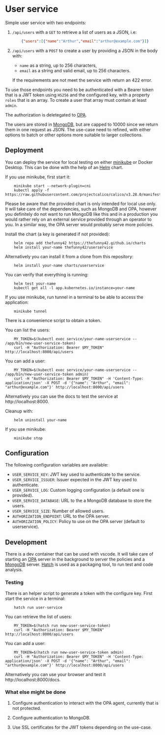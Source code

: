 # User service

Simple user service with two endpoints:

1. `/api/users` with a `GET` to retrieve a list of users as a JSON, i.e:

    ```json
        {"users":[{"name":"Arthur","email":"arthur@example.com"}]}
    ```

2. `/api/users` with a `POST` to create a user by providing a JSON in the body
    with:
    - `name` as a string, up to 256 characters,
    - `email` as a string and valid email, up to 256 characters.

    If the requirements are not meet the service with return an 422 error.

To use those endpoints you need to be authenticated with a Bearer token that
is a JWT token using `HS256` and the configured key, with a property `roles`
that is an array. To create a user that array must contain at least `admin`.

The authorization is deletegated to [OPA](https://www.openpolicyagent.org/).

The users are stored in [MongoDB](https://www.mongodb.com/), but are capped to
10000 since we return them in one request as JSON. The use-case need to refined,
with either options to batch or other options more suitable to larger
collections.

## Deployment

You can deploy the service for local testing on either
[minikube](https://minikube.sigs.k8s.io/docs/) or  Docker Desktop. This can be
done with the help of an [Helm](https://helm.sh/) chart.

If you use minikube, first start it:

```shell
    minikube start --network-plugin=cni
    kubectl apply -f https://raw.githubusercontent.com/projectcalico/calico/v3.28.0/manifests/calico.yaml
```

Please be aware that the provided chart is only intended for local use only. It
will take care of the dependencies, such as MongoDB and OPA, however you
definitely do not want to run MongoDB like this and in a production you would
rather rely on an external service provided through an operator to you. In a
similar way, the OPA server would probably serve more policies.

Install the chart (a key is generated if not provided):

```shell
    helm repo add thefunny42 https://thefunny42.github.io/charts
    helm install your-name thefunny42/userservice
```

Alternatively you can install it from a clone from this repository:

```shell
    helm install your-name charts/userservice
```

You can verify that everything is running:

```shell
    helm test your-name
    kubectl get all -l app.kubernetes.io/instance=your-name
```

If you use minikube, run tunnel in a terminal to be able to access the
application:

```shell
    minikube tunnel
```

There is a convenience script to obtain a token.

You can list the users:

```shell
    MY_TOKEN=$(kubectl exec service/your-name-userservice -- /app/bin/new-user-service-token)
    curl -H "Authorization: Bearer $MY_TOKEN" http://localhost:8000/api/users
```

You can add a user:

```shell
    MY_TOKEN=$(kubectl exec service/your-name-userservice -- /app/bin/new-user-service-token admin)
    curl -H "Authorization: Bearer $MY_TOKEN" -H 'Content-Type: application/json' -X POST -d '{"name": "Arthur", "email": "arthur@example.com"}' http://localhost:8000/api/users
```

Alternatively you can use the docs to test the service at http://localhost:8000.

Cleanup with:

```shell
    helm uninstall your-name
```

If you use minikube:

```shell
    minikube stop
```

## Configuration

The following configuration variables are available:

- `USER_SERVICE_KEY`: JWT key used to authenticate to the service.
- `USER_SERVICE_ISSUER`: Issuer expected in the JWT key used to authenticate.
- `USER_SERVICE_LOG`: Custom logging configuration (a default one is provided).
- `USER_SERVICE_DATABASE`: URL to the a MongoDB database to store the users.
- `USER_SERVICE_SIZE`: Number of allowed users.
- `AUTHORIZATION_ENDPOINT`: URL to the OPA server.
- `AUTHORIZATION_POLICY`: Policy to use on the OPA server (default to userservice).

## Development

There is a dev container that can be used with vscode. It will take care of
starting an [OPA](https://www.openpolicyagent.org/) server in the background
to server the policies and a [MongoDB](https://www.mongodb.com/) server.
[Hatch](https://hatch.pypa.io/latest/) is used as a packaging tool, to run
test and code analysis.

### Testing

There is an helper script to generate a token with the configure key. First
start the service in a terminal:

```shell
    hatch run user-service
```

You can retrieve the list of users:

```shell
    MY_TOKEN=$(hatch run new-user-service-token)
    curl -H "Authorization: Bearer $MY_TOKEN" http://localhost:8000/api/users
```

You can add a user:

```shell
    MY_TOKEN=$(hatch run new-user-service-token admin)
    curl -H "Authorization: Bearer $MY_TOKEN" -H 'Content-Type: application/json' -X POST -d '{"name": "Arthur", "email": "arthur@example.com"}' http://localhost:8000/api/users
```

Alternatively you can use your browser and test it http://localhost:8000/docs.

### What else might be done

1. Configure authentication to interact with the OPA agent, currently that is
   not protected.

2. Configure authentication to MongoDB.

3. Use SSL certificates for the JWT tokens depending on the use-case.
